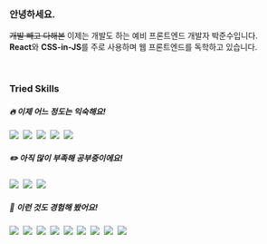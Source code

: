 ### 안녕하세요.

<strike>개발 빼고 다해본</strike>  이제는 개발도 하는 예비 프론트엔드 개발자 박준수입니다.  
<b>React</b>와 <b>CSS-in-JS</b>를 주로 사용하며 웹 프론트엔드를 독학하고 있습니다.

<br />


### Tried Skills

##### :fire: 이제 어느 정도는 익숙해요!
<img src="https://img.shields.io/badge/Html5-E34F26?style=for-the-badge&logo=HTML5&logoColor=white"/>&nbsp;&nbsp;<img src="https://img.shields.io/badge/CSS3-1572B6?style=for-the-badge&logo=CSS3&logoColor=white"/>&nbsp;&nbsp;<img src="https://img.shields.io/badge/Javascript-F7DF1E?style=for-the-badge&logo=Javascript&logoColor=black"/>&nbsp;&nbsp;<img src="https://img.shields.io/badge/React-61DAFB?style=for-the-badge&logo=React&logoColor=black"/>&nbsp;&nbsp;<img src="https://img.shields.io/badge/Styled--Components-DB7093?style=for-the-badge&logo=styled-components&logoColor=white"/>

##### :pencil2: 아직 많이 부족해 공부중이에요!
<img src="https://img.shields.io/badge/Typescript-3178C6?style=for-the-badge&logo=Typescript&logoColor=white"/>&nbsp;&nbsp;<img src="https://img.shields.io/badge/Redux-764ABC?style=for-the-badge&logo=Redux&logoColor=white"/>&nbsp;&nbsp;<img src="https://img.shields.io/badge/SCSS-CC6699?style=for-the-badge&logo=Sass&logoColor=white"/>


##### :eyes: 이런 것도 경험해 봤어요!
<img src="https://img.shields.io/badge/Vercel-000000?style=for-the-badge&logo=Vercel&logoColor=white"/>&nbsp;&nbsp;<img src="https://img.shields.io/badge/Heroku-430098?style=for-the-badge&logo=Heroku&logoColor=white"/>&nbsp;&nbsp;<img src="https://img.shields.io/badge/Firebase-FFCA28?style=for-the-badge&logo=Firebase&logoColor=black"/>&nbsp;&nbsp;<img src="https://img.shields.io/badge/NestJS-E0234E?style=for-the-badge&logo=NestJS&logoColor=white"/>&nbsp;&nbsp;<img src="https://img.shields.io/badge/GraphQL-E434AA?style=for-the-badge&logo=GraphQL&logoColor=white"/>&nbsp;&nbsp;<img src="https://img.shields.io/badge/Apollo Client-311C87?style=for-the-badge&logo=Apollo%20GraphQL&logoColor=white"/>&nbsp;&nbsp;<img src="https://img.shields.io/badge/MongoDB-47A248?style=for-the-badge&logo=MongoDB&logoColor=white"/>&nbsp;&nbsp;<img src="https://img.shields.io/badge/Webpack-8DD6F9?style=for-the-badge&logo=Webpack&logoColor=black"/>&nbsp;&nbsp;<img src="https://img.shields.io/badge/Babel-F9DC3E?style=for-the-badge&logo=Babel&logoColor=black"/>
